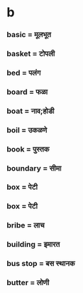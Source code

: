 # b

### basic = मूलभूत

### basket = टोपली

### bed = पलंग

### board = फळा

### boat = नाव;होडी

### boil = उकळणे

### book = पुस्तक

### boundary = सीमा

### box = पेटी

### box = पेटी

### bribe = लाच

### building = इमारत

### bus stop = बस स्थानक

### butter = लोणी

